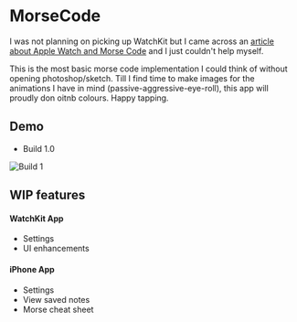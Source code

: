 # MorseCode
I was not planning on picking up WatchKit but I came across an [article about Apple Watch and Morse Code](http://www.imore.com/apple-watch-and-morse-code) and I just couldn't help myself.

This is the most basic morse code implementation I could think of without opening photoshop/sketch. Till I find time to make images for the animations I have in mind (passive-aggressive-eye-roll), this app will proudly don oitnb colours. Happy tapping.

## Demo
* Build 1.0

![Build 1](https://cloud.githubusercontent.com/assets/1327490/7782576/333bc1a6-013c-11e5-8076-84b41b6d8c3e.gif)
 

## WIP features

#### WatchKit App
* Settings
* UI enhancements

#### iPhone App
* Settings
* View saved notes
* Morse cheat sheet
